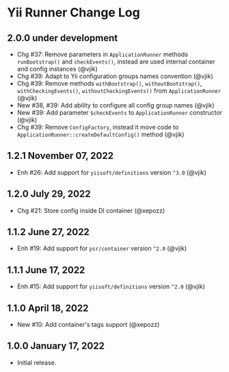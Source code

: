 # Yii Runner Change Log

## 2.0.0 under development

- Сhg #37: Remove parameters in `ApplicationRunner` methods `runBootstrap()` and `checkEvents()`, instead are used 
  internal container and config instances (@vjik) 
- Chg #39: Adapt to Yii configuration groups names convention (@vjik)
- Chg #39: Remove methods `withBootstrap()`, `withoutBootstrap()`, `withCheckingEvents()`, `withoutCheckingEvents()` 
  from `ApplicationRunner` (@vjik) 
- New #38, #39: Add ability to configure all config group names (@vjik)
- New #39: Add parameter `$checkEvents` to `ApplicationRunner` constructor (@vjik)
- Chg #39: Remove `ConfigFactory`, instead it move code to `ApplicationRunner::createDefaultConfig()` method (@vjik)

## 1.2.1 November 07, 2022

- Enh #26: Add support for `yiisoft/definitions` version `^3.0` (@vjik)

## 1.2.0 July 29, 2022

- Chg #21: Store config inside DI container (@xepozz)

## 1.1.2 June 27, 2022

- Enh #19: Add support for `psr/container` version `^2.0` (@vjik)

## 1.1.1 June 17, 2022

- Enh #15: Add support for `yiisoft/definitions` version `^2.0` (@vjik)

## 1.1.0 April 18, 2022

- New #10: Add container's tags support (@xepozz)

## 1.0.0 January 17, 2022

- Initial release.
